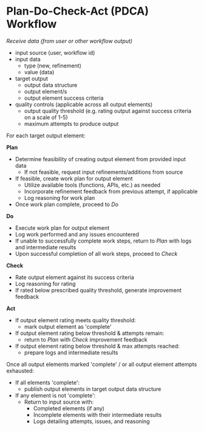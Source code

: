 # Plan-Do-Check-Act (PDCA) Workflow

_Receive data (from user or other workflow output)_

- input source (user, workflow id)
- input data
  - type (new, refinement)
  - value (data)
- target output
  - output data structure
  - output element/s
  - output element success criteria
- quality controls (applicable across all output elements)
  - output quality threshold (e.g. rating output against success criteria on a scale of 1-5)
  - maximum attempts to produce output

For each target output element:

  **Plan**

  - Determine feasibility of creating output element from provided input data
    - If not feasible, request input refinements/additions from source
  - If feasible, create work plan for output element
    - Utilize available tools (functions, APIs, etc.) as needed
    - Incorporate refinement feedback from previous attempt, if applicable
    - Log reasoning for work plan
  - Once work plan complete, proceed to _Do_

  **Do**

  - Execute work plan for output element
  - Log work performed and any issues encountered
  - If unable to successfully complete work steps, return to _Plan_ with logs and intermediate results
  - Upon successful completion of all work steps, proceed to _Check_

  **Check**

  - Rate output element against its success criteria
  - Log reasoning for rating
  - If rated below prescribed quality threshold, generate improvement feedback

  **Act**

  - If output element rating meets quality threshold:
    - mark output element as 'complete'
  - If output element rating below threshold & attempts remain:
    - return to _Plan_ with _Check_ improvement feedback
  - If output element rating below threshold & max attempts reached:
    - prepare logs and intermediate results

Once all output elements marked 'complete' / or all output element attempts exhausted:

  - If all elements 'complete':
    - publish output elements in target output data structure
  - If any element is not 'complete':
    - Return to input source with:
      - Completed elements (if any)
      - Incomplete elements with their intermediate results
      - Logs detailing attempts, issues, and reasoning